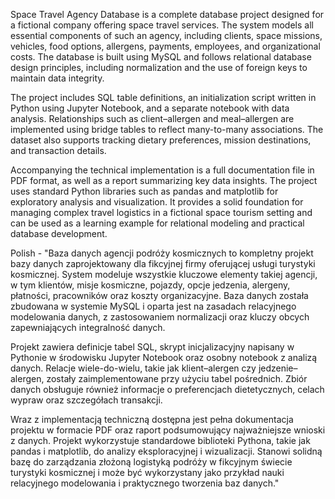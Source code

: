 Space Travel Agency Database is a complete database project designed for a fictional company offering space travel services. The system models all essential components of such an agency, including clients, space missions, vehicles, food options, allergens, payments, employees, and organizational costs. The database is built using MySQL and follows relational database design principles, including normalization and the use of foreign keys to maintain data integrity.

The project includes SQL table definitions, an initialization script written in Python using Jupyter Notebook, and a separate notebook with data analysis. Relationships such as client–allergen and meal–allergen are implemented using bridge tables to reflect many-to-many associations. The dataset also supports tracking dietary preferences, mission destinations, and transaction details.

Accompanying the technical implementation is a full documentation file in PDF format, as well as a report summarizing key data insights. The project uses standard Python libraries such as pandas and matplotlib for exploratory analysis and visualization. It provides a solid foundation for managing complex travel logistics in a fictional space tourism setting and can be used as a learning example for relational modeling and practical database development.

Polish - "Baza danych agencji podróży kosmicznych to kompletny projekt bazy danych zaprojektowany dla fikcyjnej firmy oferującej usługi turystyki kosmicznej. System modeluje wszystkie kluczowe elementy takiej agencji, w tym klientów, misje kosmiczne, pojazdy, opcje jedzenia, alergeny, płatności, pracowników oraz koszty organizacyjne. Baza danych została zbudowana w systemie MySQL i oparta jest na zasadach relacyjnego modelowania danych, z zastosowaniem normalizacji oraz kluczy obcych zapewniających integralność danych.

Projekt zawiera definicje tabel SQL, skrypt inicjalizacyjny napisany w Pythonie w środowisku Jupyter Notebook oraz osobny notebook z analizą danych. Relacje wiele-do-wielu, takie jak klient–alergen czy jedzenie–alergen, zostały zaimplementowane przy użyciu tabel pośrednich. Zbiór danych obsługuje również informacje o preferencjach dietetycznych, celach wypraw oraz szczegółach transakcji.

Wraz z implementacją techniczną dostępna jest pełna dokumentacja projektu w formacie PDF oraz raport podsumowujący najważniejsze wnioski z danych. Projekt wykorzystuje standardowe biblioteki Pythona, takie jak pandas i matplotlib, do analizy eksploracyjnej i wizualizacji. Stanowi solidną bazę do zarządzania złożoną logistyką podróży w fikcyjnym świecie turystyki kosmicznej i może być wykorzystany jako przykład nauki relacyjnego modelowania i praktycznego tworzenia baz danych."
